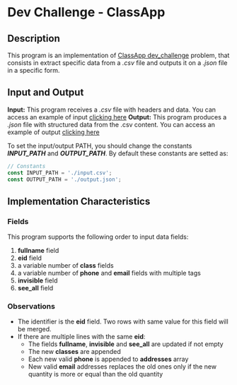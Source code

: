 # Dev Challenge - ClassApp

## Description
This program is an implementation of [ClassApp dev_challenge](https://gist.github.com/samin/3a75a44d94a8dbd48a95, "Link to dev_challenge problem") problem, that consists in extract specific data from a _.csv_ file and outputs it on a _.json_ file in a specific form.

## Input and Output
**Input:** This program receives a _.csv_ file with headers and data. You can access an example of input [clicking here](https://github.com/leohbatista/dev-challenge-classapp/blob/master/input.csv "Input Example")
**Output:** This program produces a _.json_ file with structured data from the .csv content. You can access an example of output [clicking here](https://github.com/leohbatista/dev-challenge-classapp/blob/master/output.json "Output Example")

To set the input/output PATH, you should change the constants **_INPUT_PATH_** and **_OUTPUT_PATH_**. By default these constants are setted as:
```javascript
// Constants
const INPUT_PATH = './input.csv';
const OUTPUT_PATH = './output.json';
```

## Implementation Characteristics

### Fields
This program supports the following order to input data fields:
1. **fullname** field
2. **eid** field
3. a variable number of **class** fields
4. a variable number of **phone** and **email** fields with multiple tags
5. **invisible** field
6. **see_all** field

### Observations
* The identifier is the **eid** field. Two rows with same value for this field will be merged.
* If there are multiple lines with the same **eid**:  
    * The fields **fullname**, **invisible** and **see_all** are updated if not empty
    * The new **classes** are appended
    * Each new valid **phone** is appended to **addresses** array
    * New valid **email** addresses replaces the old ones only if the new quantity is more or equal than the old quantity